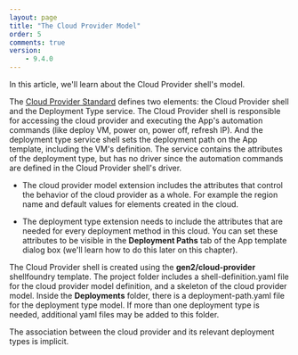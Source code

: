 ```yaml
---
layout: page
title: "The Cloud Provider Model"
order: 5
comments: true
version:
    - 9.4.0
---
```


In this article, we'll learn about the Cloud Provider shell's model.

The <a href="https://github.com/QualiSystems/cloudshell-standards/blob/master/Documentation/cloud_provider_standard.md" target="_blank">Cloud Provider Standard</a> defines two elements: the Cloud Provider shell and the Deployment Type service. The Cloud Provider shell is responsible for accessing the cloud provider and executing the App's automation commands (like deploy VM, power on, power off, refresh IP). And the deployment type service shell sets the deployment path on the App template, including the VM's definition. The service contains the attributes of the deployment type, but has no driver since the automation commands are defined in the Cloud Provider shell's driver.

* The cloud provider model extension includes the attributes that control the behavior of the cloud provider as a whole. For example the region name and default values for elements created in the cloud. 

* The deployment type extension needs to include the attributes that are needed for every deployment method in this cloud. You can set these attributes to be visible in the **Deployment Paths** tab of the App template dialog box (we'll learn how to do this later on this chapter).

The Cloud Provider shell is created using the **gen2/cloud-provider** shellfoundry template. The project folder includes a shell-definition.yaml file for the cloud provider model definition, and a skeleton of the cloud provider model. Inside the **Deployments** folder, there is a deployment-path.yaml file for the deployment type model. If more
than one deployment type is needed, additional yaml files may be added to this folder.

The association between the cloud provider and its relevant deployment types is implicit.


